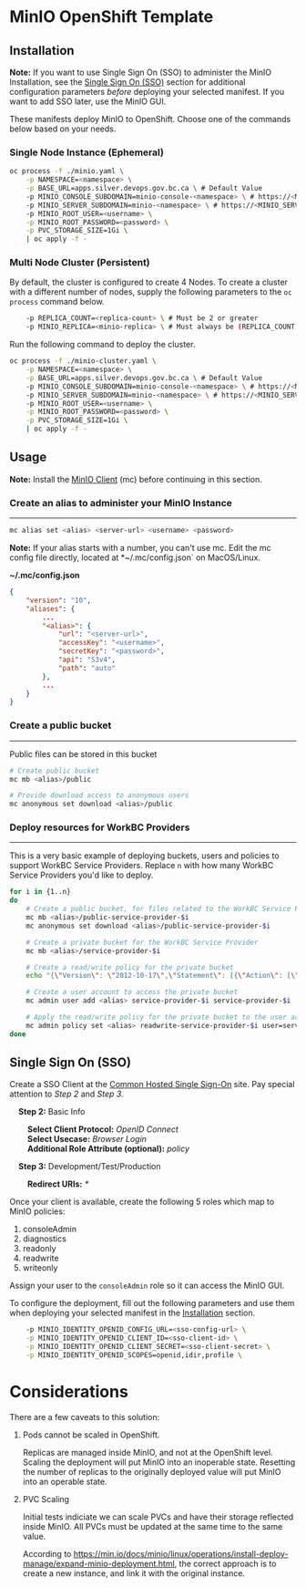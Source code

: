 # MinIO OpenShift Template

## <a name="installation"></a>Installation

**Note:** If you want to use Single Sign On (SSO) to administer the MinIO Installation, see the [Single Sign On (SSO)](#sso) section for additional configuration parameters *before* deploying your selected manifest.  If you want to add SSO later, use the MinIO GUI.

These manifests deploy MinIO to OpenShift.  Choose one of the commands below based on your needs.
### Single Node Instance (Ephemeral)

```sh
oc process -f ./minio.yaml \
    -p NAMESPACE=<namespace> \
    -p BASE_URL=apps.silver.devops.gov.bc.ca \ # Default Value
    -p MINIO_CONSOLE_SUBDOMAIN=minio-console-<namespace> \ # https://<MINIO_CONSOLE_SUBDOMAIN>.<BASE_URL>
    -p MINIO_SERVER_SUBDOMAIN=minio-<namespace> \ # https://<MINIO_SERVER_SUBDOMAIN>.<BASE_URL>
    -p MINIO_ROOT_USER=<username> \
    -p MINIO_ROOT_PASSWORD=<password> \
    -p PVC_STORAGE_SIZE=1Gi \
    | oc apply -f -
```
### Multi Node Cluster (Persistent)

By default, the cluster is configured to create 4 Nodes.  To create a cluster with a different number of nodes, supply the following parameters to the `oc process` command below.

```sh
    -p REPLICA_COUNT=<replica-count> \ # Must be 2 or greater
    -p MINIO_REPLICA=<minio-replica> \ # Must always be (REPLICA_COUNT - 1)
```

Run the following command to deploy the cluster.

```sh
oc process -f ./minio-cluster.yaml \
    -p NAMESPACE=<namespace> \
    -p BASE_URL=apps.silver.devops.gov.bc.ca \ # Default Value
    -p MINIO_CONSOLE_SUBDOMAIN=minio-console-<namespace> \ # https://<MINIO_CONSOLE_SUBDOMAIN>.<BASE_URL>
    -p MINIO_SERVER_SUBDOMAIN=minio-<namespace> \ # https://<MINIO_SERVER_SUBDOMAIN>.<BASE_URL>
    -p MINIO_ROOT_USER=<username> \
    -p MINIO_ROOT_PASSWORD=<password> \
    -p PVC_STORAGE_SIZE=1Gi \
    | oc apply -f -
```

## <a name="usage"></a>Usage

**Note:** Install the [MinIO Client](https://min.io/docs/minio/linux/reference/minio-mc.html) (mc) before continuing in this section.

### Create an alias to administer your MinIO Instance
---
```sh
mc alias set <alias> <server-url> <username> <password>
```
**Note:** If your alias starts with a number, you can't use mc.  Edit the mc config file directly, located at *~/.mc/config.json` on MacOS/Linux.

**~/.mc/config.json**
```json
{
    "version": "10",
    "aliases": {
        ...
        "<alias>": {
            "url": "<server-url>",
            "accessKey": "<username>",
            "secretKey": "<password>",
            "api": "S3v4",
            "path": "auto"
        },
        ...
    }
}
```
    
### Create a public bucket
---

Public files can be stored in this bucket

```sh
# Create public bucket
mc mb <alias>/public

# Provide download access to anonymous users
mc anonymous set download <alias>/public
```

### Deploy resources for WorkBC Providers
---
This is a very basic example of deploying buckets, users and policies to support WorkBC Service Providers.  Replace `n` with how many WorkBC Service Providers you'd like to deploy.

```sh
for i in {1..n}
do
    # Create a public bucket, for files related to the WorkBC Service Provider
    mc mb <alias>/public-service-provider-$i
    mc anonymous set download <alias>/public-service-provider-$i

    # Create a private bucket for the WorkBC Service Provider
    mc mb <alias>/service-provider-$i

    # Create a read/write policy for the private bucket
    echo "{\"Version\": \"2012-10-17\",\"Statement\": [{\"Action\": [\"s3:ListBucket\",\"s3:PutObject\",\"s3:GetObject\",\"s3:DeleteObject\"],\"Effect\": \"Allow\",\"Resource\": [\"arn:aws:s3:::service-provider-$i\/*\", \"arn:aws:s3:::service-provider-$i\"],\"Sid\": \"BucketAccessForUser\"}]}" | mc admin policy add <alias> readwrite-service-provider-$i /dev/stdin

    # Create a user account to access the private bucket
    mc admin user add <alias> service-provider-$i service-provider-$i

    # Apply the read/write policy for the private bucket to the user account
    mc admin policy set <alias> readwrite-service-provider-$i user=service-provider-$i
done
```


## <a name="sso"></a>Single Sign On (SSO)

Create a SSO Client at the [Common Hosted Single Sign-On](https://bcgov.github.io/sso-requests) site.  Pay special attention to *Step 2* and *Step 3*.

&nbsp;&nbsp;&nbsp;&nbsp;**Step 2:** Basic Info

&nbsp;&nbsp;&nbsp;&nbsp;&nbsp;&nbsp;&nbsp;&nbsp;**Select Client Protocol:** *OpenID Connect*<br />
&nbsp;&nbsp;&nbsp;&nbsp;&nbsp;&nbsp;&nbsp;&nbsp;**Select Usecase:** *Browser Login*<br />
&nbsp;&nbsp;&nbsp;&nbsp;&nbsp;&nbsp;&nbsp;&nbsp;**Additional Role Attribute (optional):** *policy*

&nbsp;&nbsp;&nbsp;&nbsp;**Step 3:** Development/Test/Production

&nbsp;&nbsp;&nbsp;&nbsp;&nbsp;&nbsp;&nbsp;&nbsp;**Redirect URIs:** *\**

Once your client is available, create the following 5 roles which map to MinIO policies:

1. consoleAdmin
2. diagnostics
3. readonly
4. readwrite
5. writeonly

Assign your user to the `consoleAdmin` role so it can access the MinIO GUI.

To configure the deployment, fill out the following parameters and use them when deploying your selected manifest in the [Installation](#installation) section.

```sh
    -p MINIO_IDENTITY_OPENID_CONFIG_URL=<sso-config-url> \
    -p MINIO_IDENTITY_OPENID_CLIENT_ID=<sso-client-id> \
    -p MINIO_IDENTITY_OPENID_CLIENT_SECRET=<sso-client-secret> \
    -p MINIO_IDENTITY_OPENID_SCOPES=openid,idir,profile \
```

# Considerations

There are a few caveats to this solution:

1. Pods cannot be scaled in OpenShift.

    Replicas are managed inside MinIO, and not at the OpenShift level.  Scaling the deployment will put MinIO into an inoperable state.  Resetting the number of replicas to the originally deployed value will put MinIO into an operable state.

2. PVC Scaling

    Initial tests indiciate we can scale PVCs and have their storage reflected inside MinIO.  All PVCs must be updated at the same time to the same value.

    According to https://min.io/docs/minio/linux/operations/install-deploy-manage/expand-minio-deployment.html, the correct approach is to create a new instance, and link it with the original instance.